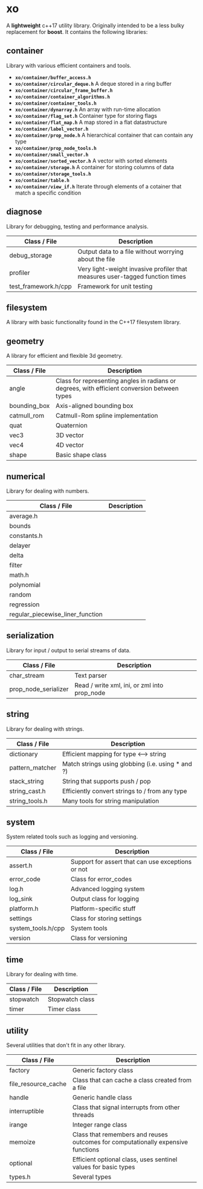 # xo

A **lightweight** c++17 utility library. Originally intended to be a less bulky replacement for **boost**. It contains the following libraries:

## container
Library with various efficient containers and tools.

* **`xo/container/buffer_access.h`** 
* **`xo/container/circular_deque.h`** A deque stored in a ring buffer
* **`xo/container/circular_frame_buffer.h`**
* **`xo/container/container_algorithms.h`**
* **`xo/container/container_tools.h`**
* **`xo/container/dynarray.h`** An array with run-time allocation
* **`xo/container/flag_set.h`** Container type for storing flags
* **`xo/container/flat_map.h`** A map stored in a flat datastructure
* **`xo/container/label_vector.h`**
* **`xo/container/prop_node.h`** A hierarchical container that can contain any type
* **`xo/container/prop_node_tools.h`**
* **`xo/container/small_vector.h`**
* **`xo/container/sorted_vector.h`** A vector with sorted elements
* **`xo/container/storage.h`** A container for storing columns of data
* **`xo/container/storage_tools.h`**
* **`xo/container/table.h`**
* **`xo/container/view_if.h`** Iterate through elements of a cotainer that match a specific condition

## diagnose
Library for debugging, testing and performance analysis.

| Class / File | Description |
| ------------ | ----------- |
| debug_storage | Output data to a file without worrying about the file |
| profiler | Very light-weight invasive profiler that measures user-tagged function times |
| test_framework.h/cpp | Framework for unit testing |

## filesystem
A library with basic functionality found in the C++17 filesystem library.

## geometry
A library for efficient and flexible 3d geometry.

| Class / File | Description |
| ------------ | ----------- |
| angle | Class for representing angles in radians or degrees, with efficient conversion between types |
| bounding_box | Axis-aligned bounding box |
| catmull_rom | Catmull-Rom spline implementation |
| quat | Quaternion |
| vec3 | 3D vector |
| vec4 | 4D vector |
| shape | Basic shape class |

## numerical
Library for dealing with numbers.

| Class / File | Description |
| ------------ | ----------- |
| average.h |  |
| bounds |  |
| constants.h |  |
| delayer |  |
| delta |  |
| filter |  |
| math.h |  |
| polynomial |  |
| random |  |
| regression |  |
| regular_piecewise_liner_function |  |

## serialization
Library for input / output to serial streams of data.

| Class / File | Description |
| ------------ | ----------- |
| char_stream | Text parser |
| prop_node_serializer | Read / write xml, ini, or zml into prop_node |

## string
Library for dealing with strings.

| Class / File | Description |
| ------------ | ----------- |
| dictionary | Efficient mapping for type <--> string |
| pattern_matcher | Match strings using globbing (i.e. using * and ?) |
| stack_string | String that supports push / pop |
| string_cast.h | Efficiently convert strings to / from any type |
| string_tools.h | Many tools for string manipulation |

## system
System related tools such as logging and versioning.

| Class / File | Description |
| ------------ | ----------- |
| assert.h | Support for assert that can use exceptions or not |
| error_code | Class for error_codes |
| log.h | Advanced logging system |
| log_sink | Output class for logging |
| platform.h | Platform-specific stuff |
| settings | Class for storing settings |
| system_tools.h/cpp | System tools |
| version | Class for versioning |

## time
Library for dealing with time.

| Class / File | Description |
| ------------ | ----------- |
| stopwatch | Stopwatch class |
| timer | Timer class |

## utility
Several utilities that don't fit in any other library.

| Class / File | Description |
| ------------ | ----------- |
| factory | Generic factory class |
| file_resource_cache | Class that can cache a class created from a file |
| handle | Generic handle class |
| interruptible | Class that signal interrupts from other threads |
| irange | Integer range class |
| memoize | Class that remembers and reuses outcomes for computationally expensive functions |
| optional | Efficient optional class, uses sentinel values for basic types |
| types.h | Several types |
